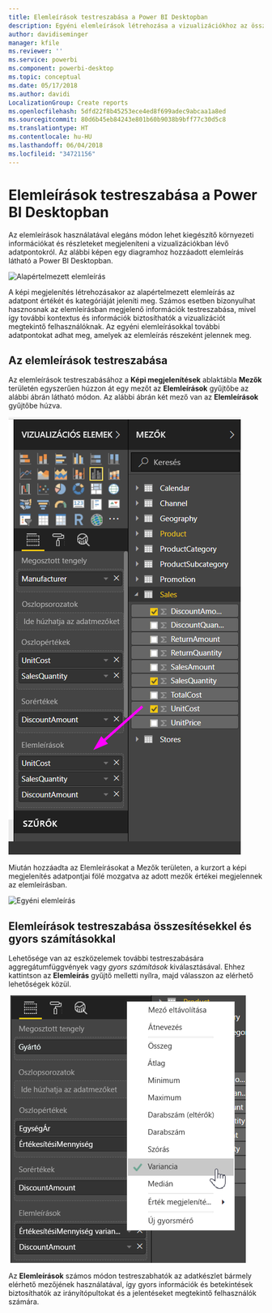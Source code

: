 ```yaml
---
title: Elemleírások testreszabása a Power BI Desktopban
description: Egyéni elemleírások létrehozása a vizualizációkhoz az összetevők húzásával
author: davidiseminger
manager: kfile
ms.reviewer: ''
ms.service: powerbi
ms.component: powerbi-desktop
ms.topic: conceptual
ms.date: 05/17/2018
ms.author: davidi
LocalizationGroup: Create reports
ms.openlocfilehash: 5dfd22f8b45253ece4ed8f699adec9abcaa1a8ed
ms.sourcegitcommit: 80d6b45eb84243e801b60b9038b9bff77c30d5c8
ms.translationtype: HT
ms.contentlocale: hu-HU
ms.lasthandoff: 06/04/2018
ms.locfileid: "34721156"
---
```

# <a name="customizing-tooltips-in-power-bi-desktop"></a>Elemleírások testreszabása a Power BI Desktopban
Az elemleírások használatával elegáns módon lehet kiegészítő környezeti információkat és részleteket megjeleníteni a vizualizációkban lévő adatpontokról. Az alábbi képen egy diagramhoz hozzáadott elemleírás látható a Power BI Desktopban.

![Alapértelmezett elemleírás](media/desktop-custom-tooltips/custom-tooltips-1.png)

A képi megjelenítés létrehozásakor az alapértelmezett elemleírás az adatpont értékét és kategóriáját jeleníti meg. Számos esetben bizonyulhat hasznosnak az elemleírásban megjelenő információk testreszabása, mivel így további kontextus és információk biztosíthatók a vizualizációt megtekintő felhasználóknak. Az egyéni elemleírásokkal további adatpontokat adhat meg, amelyek az elemleírás részeként jelennek meg.

## <a name="how-to-customize-tooltips"></a>Az elemleírások testreszabása
Az elemleírások testreszabásához a **Képi megjelenítések** ablaktábla **Mezők** területén egyszerűen húzzon át egy mezőt az **Elemleírások** gyűjtőbe az alábbi ábrán látható módon. Az alábbi ábrán két mező van az **Elemleírások** gyűjtőbe húzva.

![Elemleírás-mezők hozzáadása](media/desktop-custom-tooltips/custom-tooltips-2.png)

Miután hozzáadta az Elemleírásokat a Mezők területen, a kurzort a képi megjelenítés adatpontjai fölé mozgatva az adott mezők értékei megjelennek az elemleírásban.

![Egyéni elemleírás](media/desktop-custom-tooltips/custom-tooltips-3.png)

## <a name="customizing-tooltips-with-aggregation-or-quick-calcs"></a>Elemleírások testreszabása összesítésekkel és gyors számításokkal
Lehetősége van az eszközelemek további testreszabására aggregátumfüggvények vagy *gyors számítások* kiválasztásával. Ehhez kattintson az **Elemleírás** gyűjtő melletti nyílra, majd válasszon az elérhető lehetőségek közül.

![Elemleírás Gyorsszámítással](media/desktop-custom-tooltips/custom-tooltips-4.png)

Az **Elemleírások** számos módon testreszabhatók az adatkészlet bármely elérhető mezőjének használatával, így gyors információk és betekintések biztosíthatók az irányítópultokat és a jelentéseket megtekintő felhasználók számára.

